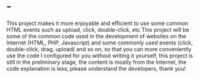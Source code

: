 # -
This project makes it more enjoyable and efficient to use some common HTML events such as upload, click, double-click, etc
This project will be some of the common code used in the development of websites on the Internet (HTML, PHP, Javascript) and some commonly used events (click, double-click, drag, upload) and so on, so that you can more conveniently use the code I configured for you without writing it yourself, this project is still in the preliminary stage, the content is mostly from the Internet, the code explanation is less, please understand the developers, thank you!
